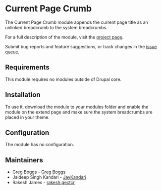 # Current Page Crumb

The Current Page Crumb module appends the current page title as an unlinked
breadcrumb to the system breadcrumbs.

For a full description of the module, visit the
[project page](https://www.drupal.org/project/current_page_crumb).

Submit bug reports and feature suggestions, or track changes in the
[issue queue](https://www.drupal.org/project/issues/current_page_crumb).


## Requirements

This module requires no modules outside of Drupal core.


## Installation

To use it, download the module to your modules folder and enable the module 
on the extend page and make sure the system breadcrumbs are placed in 
your theme.


## Configuration

The module has no configuration.


## Maintainers

- Greg Boggs - [Greg Boggs](https://www.drupal.org/u/greg-boggs)
- Jaideep Singh Kandari - [JayKandari](https://www.drupal.org/u/jaykandari)
- Rakesh James - [rakesh.gectcr](https://www.drupal.org/u/rakeshgectcr)
